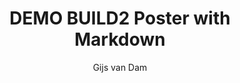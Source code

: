 ---
author: Gijs van Dam
email: gvandam@gmail.com
title: DEMO BUILD2 Poster with Markdown
institute: Pandoc University
footimage: \includegraphics[width=4cm]{./poster/images/puppy.jpg}
---